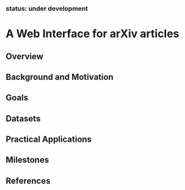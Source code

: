 ### status: under development

# A Web Interface for arXiv articles

## Overview

## Background and Motivation

## Goals

## Datasets

## Practical Applications

## Milestones

## References